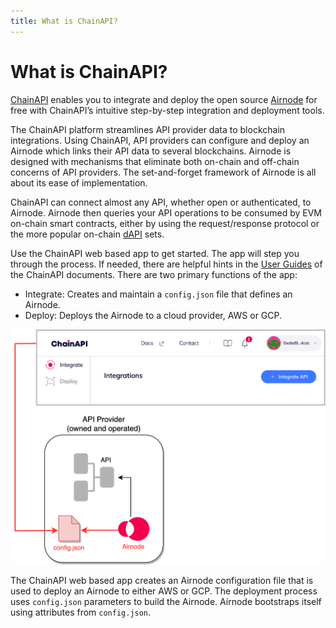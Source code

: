 ```yaml
---
title: What is ChainAPI?
---
```


# What is ChainAPI?

[ChainAPI](https://chainapi.com) enables you to integrate and deploy the open
source [Airnode](https://docs.api3.org/reference/airnode/latest/) for free with 
ChainAPI’s intuitive step-by-step integration and deployment tools.

The ChainAPI platform streamlines API provider data to blockchain integrations.
Using ChainAPI, API providers can configure and deploy an
Airnode which links their API data to several blockchains. Airnode is designed
with mechanisms that eliminate both on-chain and off-chain concerns of API
providers. The set-and-forget framework of Airnode is all about its ease of
implementation.

ChainAPI can connect almost any API, whether open or authenticated, to Airnode.
Airnode then queries your API operations to be consumed by EVM on-chain smart
contracts, either by using the request/response protocol or the more popular
on-chain [dAPI](https://docs.api3.org/reference/dapis/understand/) sets.

Use the ChainAPI web based app to get started. The app will step you through the
process. If needed, there are helpful hints in the
[User Guides](guides/integrations.md) of the ChainAPI documents. There
are two primary functions of the app:

- Integrate: Creates and maintain a `config.json` file that defines an Airnode.
- Deploy: Deploys the Airnode to a cloud provider, AWS or GCP.

![Screenshot](./images/what-overview.png)

The ChainAPI web based app creates an Airnode configuration file that is used to
deploy an Airnode to either AWS or GCP. The deployment process uses
`config.json` parameters to build the Airnode. Airnode bootstraps itself using
attributes from `config.json`.
